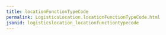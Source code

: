 ```yaml
---
title: locationFunctionTypeCode
permalink: LogisticsLocation.locationFunctionTypeCode.html
jsonid: logisticslocation_locationfunctiontypecode
---
```

